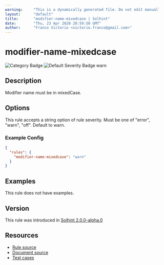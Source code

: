 ```yaml
---
warning:     "This is a dynamically generated file. Do not edit manually."
layout:      "default"
title:       "modifier-name-mixedcase | Solhint"
date:        "Thu, 23 Apr 2020 20:59:50 GMT"
author:      "Franco Victorio <victorio.franco@gmail.com>"
---
```


# modifier-name-mixedcase
![Category Badge](https://img.shields.io/badge/-Style%20Guide%20Rules-informational)
![Default Severity Badge warn](https://img.shields.io/badge/Default%20Severity-warn-yellow)

## Description
Modifier name must be in mixedCase.

## Options
This rule accepts a string option of rule severity. Must be one of "error", "warn", "off". Default to warn.

### Example Config
```json
{
  "rules": {
    "modifier-name-mixedcase": "warn"
  }
}
```


## Examples
This rule does not have examples.

## Version
This rule was introduced in [Solhint 2.0.0-alpha.0](https://github.com/protofire/solhint/tree/v2.0.0-alpha.0)

## Resources
- [Rule source](https://github.com/protofire/solhint/tree/master/lib/rules/naming/modifier-name-mixedcase.js)
- [Document source](https://github.com/protofire/solhint/tree/master/docs/rules/naming/modifier-name-mixedcase.md)
- [Test cases](https://github.com/protofire/solhint/tree/master/test/rules/naming/modifier-name-mixedcase.js)
